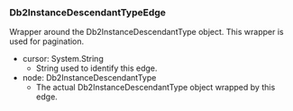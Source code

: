 ### Db2InstanceDescendantTypeEdge
Wrapper around the Db2InstanceDescendantType object. This wrapper is used for pagination.

- cursor: System.String
  - String used to identify this edge.
- node: Db2InstanceDescendantType
  - The actual Db2InstanceDescendantType object wrapped by this edge.
